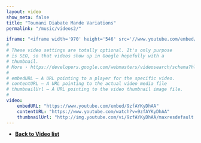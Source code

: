 ```yaml
---
layout: video
show_meta: false
title: "Toumani Diabate Mande Variations"
permalink: "/music/videos2/"

iframe: "<iframe width='970' height='546' src='//www.youtube.com/embed/9zfAYKyDhAA' frameborder='0' allowfullscreen></iframe>"
#
# These video settings are totally optional. It's only purpose
# is SEO, so that videos show up in Google hopefully with a 
# thumbnail.
# More › https://developers.google.com/webmasters/videosearch/schema?hl=en&rd=1
#
# embedURL – A URL pointing to a player for the specific video.
# contentURL – A URL pointing to the actual video media file
# thumbnailUrl – A URL pointing to the video thumbnail image file.
#
video:
    embedURL: "https://www.youtube.com/embed/9zfAYKyDhAA"
    contentURL: "https://www.youtube.com/watch?v=9zfAYKyDhAA"
    thumbnailUrl: "http://img.youtube.com/vi/9zfAYKyDhAA/maxresdefault.jpg"
---
```

- **<a href="{{ site.url }}{{ site.baseurl }}/music/videos/"> Back to Video list</a>**
